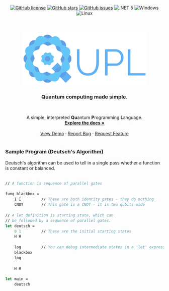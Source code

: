 
<p align="center">
  <a href="https://github.com/mileswatson/qupl/blob/master/LICENSE"><img alt="GitHub license" src="https://img.shields.io/github/license/mileswatson/qupl?color=blue"></a>
  <a href="https://github.com/mileswatson/qupl/stargazers"><img alt="GitHub stars" src="https://img.shields.io/github/stars/mileswatson/qupl?color=gold"></a>
  <a href="https://github.com/mileswatson/Hosta/issues"><img alt="GitHub issues" src="https://img.shields.io/github/issues/mileswatson/Hosta"></a>
  <img alt=".NET 5" src="https://img.shields.io/static/v1?label=&message=%2ENET%205&color=5C2D91">
  <img alt="Windows" src="https://img.shields.io/static/v1?label=&message=Windows&color=0078D6&logo=Windows">
  <img alt="Linux" src="https://img.shields.io/static/v1?label=&message=linux&color=FCC624&logo=Linux&logoColor=black">
</p>

<br>

<p align="center">

  <h3 align="center">
    <a href="#----------------">
      <img src="img/logo.png" alt="Logo" width="400" height="166">
    </a>
  </h3>

  <h3 align="center">Quantum computing made simple.</h3>

  <br>

  <p align="center">
    A simple, interpreted <b>Qu</b>antum <b>P</b>rogramming <b>L</b>anguage.
    <br />
    <a href="https://github.com/mileswatson/qupl"><strong>Explore the docs »</strong></a>
    <br />
    <br />
    <a href="https://github.com/mileswatson/qupl">View Demo</a>
    ·
    <a href="https://github.com/mileswatson/qupl/issues">Report Bug</a>
    ·
    <a href="https://github.com/mileswatson/qupl/issues">Request Feature</a>
  </p>
</p>

<h1></h1>

### Sample Program (Deutsch's Algorithm)

Deutsch's algorithm can be used to tell in a single pass whether a function is constant or balanced.

```fs

// A function is sequence of parallel gates

funq blackbox =
    I I         // These are both identity gates - they do nothing
    CNOT        // This gate is a CNOT - it is two qubits wide

// A let definition is starting state, which can
// be followed by a sequence of parallel gates.
let deutsch =
    0 1         // These are the initial starting states
    H H

    log         // You can debug intermediate states in a 'let' expression
    blackbox
    log

    H H

let main =
    deutsch

```